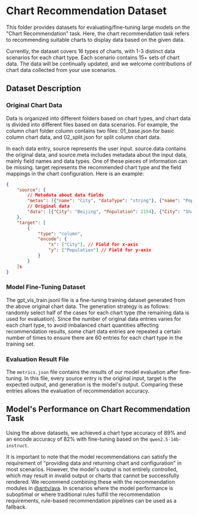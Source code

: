 # Chart Recommendation Dataset
This folder provides datasets for evaluating/fine-tuning large models on the "Chart Recommendation" task. Here, the chart recommendation task refers to recommending suitable charts to display data based on the given data.

Currently, the dataset covers 16 types of charts, with 1-3 distinct data scenarios for each chart type. Each scenario contains 15+ sets of chart data. The data will be continually updated, and we welcome contributions of chart data collected from your use scenarios.

## Dataset Description
### Original Chart Data
Data is organized into different folders based on chart types, and chart data is divided into different files based on data scenarios. For example, the column chart folder column contains two files: 01_base.json for basic column chart data, and 02_split.json for split column chart data.

In each data entry, source represents the user input. source.data contains the original data, and source.meta includes metadata about the input data, mainly field names and data types. One of these pieces of information can be missing. target represents the recommended chart type and the field mappings in the chart configuration. Here is an example:

```json
{
    "source": {
        // Metadata about data fields
        "metas": [{"name": "City", "dataType": "string"}, {"name": "Population", "dataType": "number"}],
        // Original data
        "data": [{"City": "Beijing", "Population": 2154}, {"City": "Shanghai", "Population": 2424}, {"City": "Guangzhou", "Population": 1530}]
    },
    "target": [
        {
            "type": "column",
            "encode": {
                "x": ["City"], // Field for x-axis
                "y": ["Population"] // Field for y-axis
            }
        }
    ]s
}
```

### Model Fine-Tuning Dataset
The gpt_vis_train.jsonl file is a fine-tuning training dataset generated from the above original chart data. The generation strategy is as follows: randomly select half of the cases for each chart type (the remaining data is used for evaluation). Since the number of original data entries varies for each chart type, to avoid imbalanced chart quantities affecting recommendation results, some chart data entries are repeated a certain number of times to ensure there are 60 entries for each chart type in the training set.

### Evaluation Result File
The `metrics.json` file contains the results of our model evaluation after fine-tuning. In this file, every source entry is the original input, target is the expected output, and generation is the model's output. Comparing these entries allows the evaluation of recommendation accuracy.

## Model's Performance on Chart Recommendation Task
Using the above datasets, we achieved a chart type accuracy of 89% and an encode accuracy of 82% with fine-tuning based on the `qwen2.5-14b-instruct`.

It is important to note that the model recommendations can satisfy the requirement of "providing data and returning chart and configuration" in most scenarios. However, the model's output is not entirely controlled, which may result in invalid output or charts that cannot be successfully rendered. We recommend combining these with the recommendation modules in [@antv/ava](https://ava.antv.antgroup.com/api/advice/advisor). In scenarios where the model performance is suboptimal or where traditional rules fulfill the recommendation requirements, rule-based recommendation pipelines can be used as a fallback.
